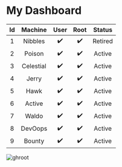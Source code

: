 # My Dashboard

|Id| Machine | User | Root | Status |
| :---:| :---:   | :---:| :---:| :---: |
|1|Nibbles  |:heavy_check_mark:|:heavy_check_mark:|Retired|
|2|Poison   |:heavy_check_mark:|:heavy_check_mark:|Active|
|3|Celestial|:heavy_check_mark:|:heavy_check_mark:|Active|
|4|Jerry    |:heavy_check_mark:|:heavy_check_mark:|Active|
|5|Hawk     |:heavy_check_mark:|:heavy_check_mark:|Active|
|6|Active   |:heavy_check_mark:|:heavy_check_mark:|Active|
|7|Waldo    |:heavy_check_mark:|:heavy_check_mark:|Active|
|8|DevOops  |:heavy_check_mark:|:heavy_check_mark:|Active|
|9|Bounty  |:heavy_check_mark:|:heavy_check_mark:|Active|

![ghroot](https://www.hackthebox.eu/badge/image/9931)
<!-- :x: for kırmızı cross -->